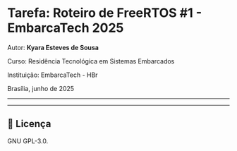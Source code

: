 
# Tarefa: Roteiro de FreeRTOS #1 - EmbarcaTech 2025

Autor: **Kyara Esteves de Sousa**

Curso: Residência Tecnológica em Sistemas Embarcados

Instituição: EmbarcaTech - HBr

Brasília, junho de 2025

---

<!-- INSIRA O CONTEÚDO DO SEU README AQUI! -->

---

## 📜 Licença
GNU GPL-3.0.
